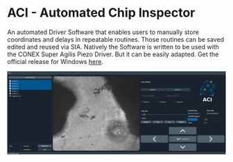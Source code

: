 # ACI - Automated Chip Inspector
An automated Driver Software that enables users to manually store coordinates and delays in repeatable routines. Those routines can be saved edited and reused via SIA. Natively the Software is written to be used with the CONEX Super Agilis Piezo Driver. But it can be easily adapted.
Get the official release for Windows [here](https://seafile.zfn.uni-bremen.de/f/20b49093cebd44d4ba17/?dl=1).

![Alt text](media/inUse.png?raw=true "SIA Use Case")
